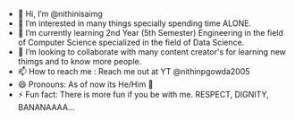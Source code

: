 - 👋 Hi, I’m @nithinisaimg
- 👀 I’m interested in many things specially spending time ALONE.
- 🌱 I’m currently learning 2nd Year (5th Semester) Engineering in the field of Computer Science specialized in the field of Data Science.
- 💞️ I’m looking to collaborate with many content creator's for learning new thimgs and to know more people.
- 📫 How to reach me : Reach me out at YT @nithinpgowda2005
- 😄 Pronouns: As of now its He/Him 🫡
- ⚡ Fun fact: There is more fun if you be with me. RESPECT, DIGNITY, BANANAAAA...

<!---
nithinisaimg/nithinisaimg is a ✨ special ✨ repository because its `README.md` (this file) appears on your GitHub profile.
You can click the Preview link to take a look at your changes.
--->
